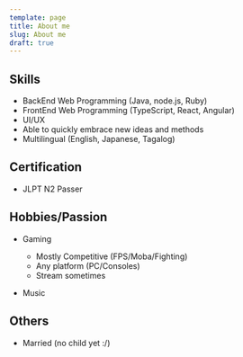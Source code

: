 ```yaml
---
template: page
title: About me
slug: About me
draft: true
---
```

## Skills
- BackEnd Web Programming (Java, node.js, Ruby)
- FrontEnd Web Programming (TypeScript, React, Angular)
- UI/UX
- Able to quickly embrace new ideas and methods
- Multilingual (English, Japanese, Tagalog)

## Certification
- JLPT N2 Passer

## Hobbies/Passion
- Gaming
    - Mostly Competitive (FPS/Moba/Fighting)
    - Any platform (PC/Consoles)
    - Stream sometimes

- Music    

## Others
- Married (no child yet :/)
